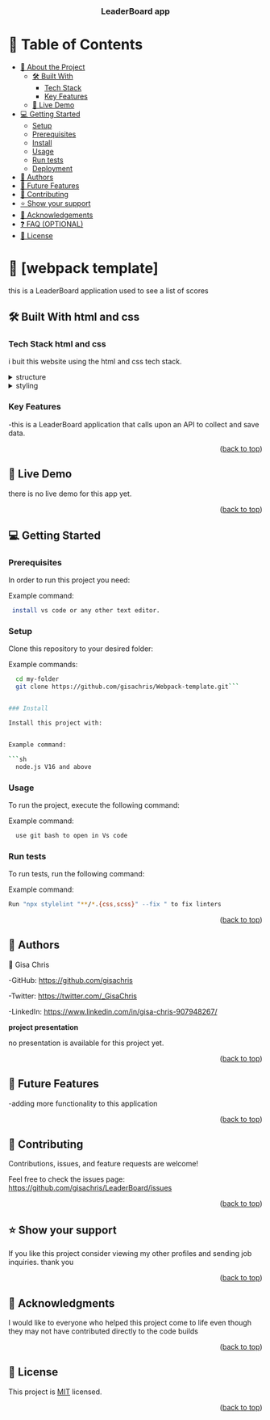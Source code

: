 <a name="readme-top"></a>

<div align="center">

  <h3><b>LeaderBoard app</b></h3>

</div>

# 📗 Table of Contents

- [📖 About the Project](#about-project)
  - [🛠 Built With](#built-with)
    - [Tech Stack](#tech-stack)
    - [Key Features](#key-features)
  - [🚀 Live Demo](#live-demo)
- [💻 Getting Started](#getting-started)
  - [Setup](#setup)
  - [Prerequisites](#prerequisites)
  - [Install](#install)
  - [Usage](#usage)
  - [Run tests](#run-tests)
  - [Deployment](#triangular_flag_on_post-deployment)
- [👥 Authors](#authors)
- [🔭 Future Features](#future-features)
- [🤝 Contributing](#contributing)
- [⭐️ Show your support](#support)
- [🙏 Acknowledgements](#acknowledgements)
- [❓ FAQ (OPTIONAL)](#faq)
- [📝 License](#license)

# 📖 [webpack template] <a name="about-project"></a>

this is a LeaderBoard application used 
to see a list of scores
## 🛠 Built With <a name="built-with">html and css</a>

### Tech Stack <a name="tech-stack">html and css</a>

i buit this website using the html and css tech stack.

<details>
  <summary>structure</summary>
  <ul>
    <li><a href="https://html.com/">html.com</a></li>
  </ul>
</details>

<details>
  <summary>styling</summary>
  <ul>
    <li><a href="https://css.com/">css.com</a></li>
  </ul>
</details>

### Key Features <a name="key-features"></a>

-this is a LeaderBoard application that calls upon an API to collect and save data.

<p align="right">(<a href="#readme-top">back to top</a>)</p>

## 🚀 Live Demo <a name="live-demo"></a>

there is no live demo for this app yet.

<p align="right">(<a href="#readme-top">back to top</a>)</p>

<!-- GETTING STARTED -->

## 💻 Getting Started <a name="getting-started"></a>



### Prerequisites

In order to run this project you need:


Example command:

```sh
 install vs code or any other text editor.
```
 

### Setup

Clone this repository to your desired folder:


Example commands:

```sh
  cd my-folder
  git clone https://github.com/gisachris/Webpack-template.git```


### Install

Install this project with:


Example command:

```sh
  node.js V16 and above
```


### Usage

To run the project, execute the following command:


Example command:

```sh
  use git bash to open in Vs code
```


### Run tests

To run tests, run the following command:


Example command:

```sh
Run "npx stylelint "**/*.{css,scss}" --fix " to fix linters 
```


<p align="right">(<a href="#readme-top">back to top</a>)</p>


## 👥 Authors <a name="authors"></a>


👤 Gisa Chris

-GitHub: https://github.com/gisachris

-Twitter: https://twitter.com/_GisaChris

-LinkedIn: https://www.linkedin.com/in/gisa-chris-907948267/

<span><b>project presentation</b></span>

no presentation is available for this project yet.

<p align="right">(<a href="#readme-top">back to top</a>)</p>

## 🔭 Future Features <a name="future-features"></a>

-adding more functionality to this application

<p align="right">(<a href="#readme-top">back to top</a>)</p>


## 🤝 Contributing <a name="contributing"></a>

Contributions, issues, and feature requests are welcome!

Feel free to check the issues page: https://github.com/gisachris/LeaderBoard/issues

<p align="right">(<a href="#readme-top">back to top</a>)</p>


## ⭐️ Show your support <a name="support"></a>

If you like this project consider viewing my other profiles and sending job inquiries. thank you

<p align="right">(<a href="#readme-top">back to top</a>)</p>

## 🙏 Acknowledgments <a name="acknowledgements"></a>

I would like to everyone who helped this project come to life even though they may not have contributed directly to the code builds

<p align="right">(<a href="#readme-top">back to top</a>)</p>

## 📝 License <a name="license"></a>

This project is [MIT](https://github.com/gisachris/Webpack-template/blob/main/LICENSE) licensed.

<p align="right">(<a href="#readme-top">back to top</a>)</p>

